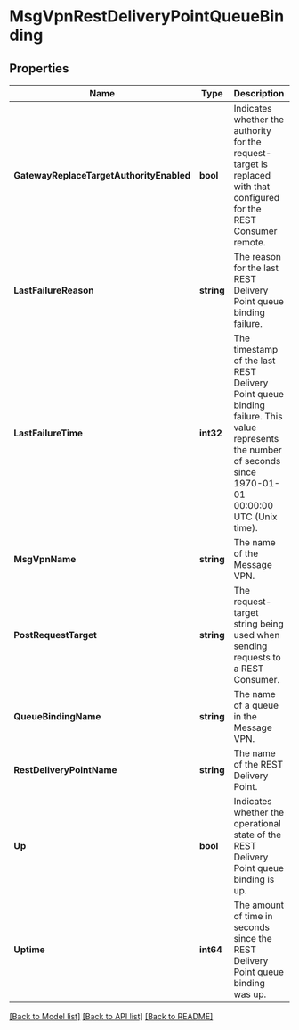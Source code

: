 # MsgVpnRestDeliveryPointQueueBinding

## Properties
Name | Type | Description | Notes
------------ | ------------- | ------------- | -------------
**GatewayReplaceTargetAuthorityEnabled** | **bool** | Indicates whether the authority for the request-target is replaced with that configured for the REST Consumer remote. | [optional] [default to null]
**LastFailureReason** | **string** | The reason for the last REST Delivery Point queue binding failure. | [optional] [default to null]
**LastFailureTime** | **int32** | The timestamp of the last REST Delivery Point queue binding failure. This value represents the number of seconds since 1970-01-01 00:00:00 UTC (Unix time). | [optional] [default to null]
**MsgVpnName** | **string** | The name of the Message VPN. | [optional] [default to null]
**PostRequestTarget** | **string** | The request-target string being used when sending requests to a REST Consumer. | [optional] [default to null]
**QueueBindingName** | **string** | The name of a queue in the Message VPN. | [optional] [default to null]
**RestDeliveryPointName** | **string** | The name of the REST Delivery Point. | [optional] [default to null]
**Up** | **bool** | Indicates whether the operational state of the REST Delivery Point queue binding is up. | [optional] [default to null]
**Uptime** | **int64** | The amount of time in seconds since the REST Delivery Point queue binding was up. | [optional] [default to null]

[[Back to Model list]](../README.md#documentation-for-models) [[Back to API list]](../README.md#documentation-for-api-endpoints) [[Back to README]](../README.md)


